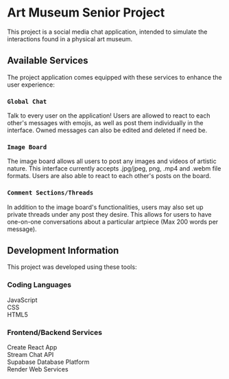 # Art Museum Senior Project

This project is a social media chat application, intended to simulate the
interactions found in a physical art museum.

## Available Services

The project application comes equipped with these services to enhance the 
user experience:

### `Global Chat`

Talk to every user on the application!
Users are allowed to react to each other's messages with emojis, as well as
post them individually in the interface. Owned messages can also be edited
and deleted if need be.

### `Image Board`

The image board allows all users to post any images and videos of artistic
nature. This interface currently accepts .jpg/jpeg, png, .mp4 and .webm file
formats. Users are also able to react to each other's posts on the board.

### `Comment Sections/Threads`

In addition to the image board's functionalities, users may also set up
private threads under any post they desire. This allows for users
to have one-on-one conversations about a particular artpiece (Max 200 words
per message).

## Development Information

This project was developed using these tools:  

### Coding Languages

JavaScript  
CSS  
HTML5  

### Frontend/Backend Services
Create React App  
Stream Chat API  
Supabase Database Platform  
Render Web Services  
